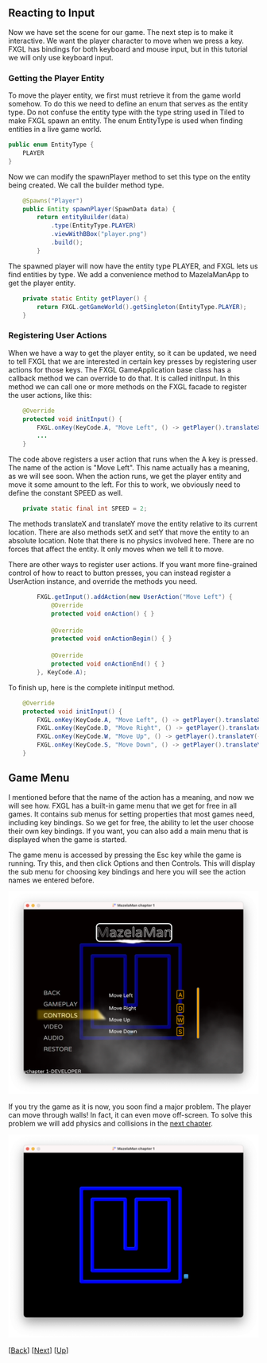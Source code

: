 ## Reacting to Input

Now we have set the scene for our game. The next step is to make it interactive. We want the
player character to move when we press a key. FXGL has bindings for both keyboard and mouse 
input, but in this tutorial we will only use keyboard input.


### Getting the Player Entity

To move the player entity, we first must retrieve it from the game world somehow. To do this
we need to define an enum that serves as the entity type. Do not confuse the entity type with 
the type string used in Tiled to make FXGL spawn an entity. The enum EntityType is used when
finding entities in a live game world.

```java
public enum EntityType {
    PLAYER
}
```

Now we can modify the spawnPlayer method to set this type on the entity being created. We call
the builder method type.

```java
    @Spawns("Player")
    public Entity spawnPlayer(SpawnData data) {
        return entityBuilder(data)
            .type(EntityType.PLAYER)
            .viewWithBBox("player.png")
            .build();
        }
```

The spawned player will now have the entity type PLAYER, and FXGL lets us find entities by
type. We add a convenience method to MazelaManApp to get the player entity.

```java
    private static Entity getPlayer() {
        return FXGL.getGameWorld().getSingleton(EntityType.PLAYER);
    }
```


### Registering User Actions

When we have a way to get the player entity, so it can be updated, we need to tell FXGL that
we are interested in certain key presses by registering user actions for those keys. The FXGL
GameApplication base class has a callback method we can override to do that. It is called
initInput. In this method we can call one or more methods on the FXGL facade to register the
user actions, like this:

```java
    @Override
    protected void initInput() {
        FXGL.onKey(KeyCode.A, "Move Left", () -> getPlayer().translateX(-SPEED));
        ...
    }
```

The code above registers a user action that runs when the A key is pressed. The name of the
action is "Move Left". This name actually has a meaning, as we will see soon. When the action 
runs, we get the player entity and move it some amount to the left. For this to work, we 
obviously need to define the constant SPEED as well.

```java
    private static final int SPEED = 2;
```

The methods translateX and translateY move the entity relative to its current location. There
are also methods setX and setY that move the entity to an absolute location. Note that there
is no physics involved here. There are no forces that affect the entity. It only moves when
we tell it to move.

There are other ways to register user actions. If you want more fine-grained control of how
to react to button presses, you can instead register a UserAction instance, and override the
methods you need.

```java
        FXGL.getInput().addAction(new UserAction("Move Left") {
            @Override
            protected void onAction() { }

            @Override
            protected void onActionBegin() { }

            @Override
            protected void onActionEnd() { }
        }, KeyCode.A);
```

To finish up, here is the complete initInput method.

```java
    @Override
    protected void initInput() {
        FXGL.onKey(KeyCode.A, "Move Left", () -> getPlayer().translateX(-SPEED));
        FXGL.onKey(KeyCode.D, "Move Right", () -> getPlayer().translateX(SPEED));
        FXGL.onKey(KeyCode.W, "Move Up", () -> getPlayer().translateY(-SPEED));
        FXGL.onKey(KeyCode.S, "Move Down", () -> getPlayer().translateY(SPEED));
    }
```


## Game Menu

I mentioned before that the name of the action has a meaning, and now we will see how. FXGL
has a built-in game menu that we get for free in all games. It contains sub menus for setting
properties that most games need, including key bindings. So we get for free, the ability to
let the user choose their own key bindings. If you want, you can also add a main menu that
is displayed when the game is started.

The game menu is accessed by pressing the Esc key while the game is running. Try this, and
then click Options and then Controls. This will display the sub menu for choosing key bindings
and here you will see the action names we entered before.

![Key Bindings](docs/key-bindings.png)

If you try the game as it is now, you soon find a major problem. The player can move through
walls! In fact, it can even move off-screen. To solve this problem we will add physics and
collisions in the [next chapter](../02-chapter-2/README.md).

![Outside the Wall](docs/outside-wall.png)

[[Back](../00-introduction/README.md)]
[[Next](../02-chapter-2/README.md)]
[[Up](../README.md)]
